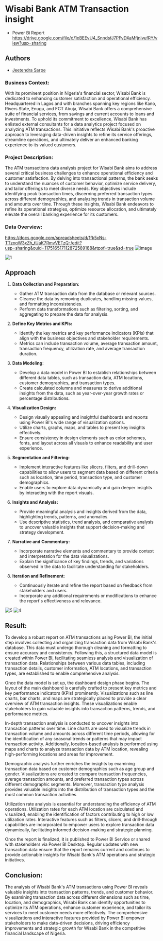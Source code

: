 
# Wisabi Bank ATM Transaction insight
 - Power Bi Report
https://drive.google.com/file/d/1oBEEvU4_SnndsfJ7PFvDXaMfjnlvufRY/view?usp=sharing



## Authors

- [Jeetendra Sarpe](https://github.com/jtndr26)


### Business Context:
With its prominent position in Nigeria's financial sector, Wisabi Bank is dedicated to enhancing customer satisfaction and operational efficiency. Headquartered in Lagos and with branches spanning key regions like Kano, Rivers State, Enugu, and FCT Abuja, Wisabi Bank offers a comprehensive suite of financial services, from savings and current accounts to loans and investments. To uphold its commitment to excellence, Wisabi Bank has enlisted external consultants for a data analytics project focused on analyzing ATM transactions. This initiative reflects Wisabi Bank's proactive approach to leveraging data-driven insights to refine its service offerings, streamline operations, and ultimately deliver an enhanced banking experience to its valued customers.

### Project Description:
The ATM transactions data analysis project for Wisabi Bank aims to address several critical business challenges to enhance operational efficiency and customer satisfaction. By delving into transactional patterns, the bank seeks to understand the nuances of customer behavior, optimize service delivery, and tailor offerings to meet diverse needs. Key objectives include identifying peak transaction times, discerning preferred transaction types across different demographics, and analyzing trends in transaction volume and amounts over time. Through these insights, Wisabi Bank endeavors to refine its operational strategies, optimize resource allocation, and ultimately elevate the overall banking experience for its customers.
### Data Overview:
https://docs.google.com/spreadsheets/d/1fk5xNs-TTzoqW3xZh_tUaK7RmvVETzQ-/edit?usp=sharing&ouid=117516517112872589188&rtpof=true&sd=true
![image](https://github.com/jtndr26/WisabiBank/assets/78334379/7fd26b21-fc46-44f2-bafd-99327b84169c)


![1](https://github.com/jtndr26/WisabiBank/assets/78334379/26b33afe-9158-4e95-a460-dd110a2e8232)


## Approach

1. **Data Collection and Preparation:**
   - Gather ATM transaction data from the database or relevant sources.
   - Cleanse the data by removing duplicates, handling missing values, and formatting inconsistencies.
   - Perform data transformations such as filtering, sorting, and aggregating to prepare the data for analysis.

2. **Define Key Metrics and KPIs:**
   - Identify the key metrics and key performance indicators (KPIs) that align with the business objectives and stakeholder requirements.
   - Metrics can include transaction volume, average transaction amount, transaction frequency, utilization rate, and average transaction duration.

3. **Data Modeling:**
   - Develop a data model in Power BI to establish relationships between different data tables, such as transaction data, ATM locations, customer demographics, and transaction types.
   - Create calculated columns and measures to derive additional insights from the data, such as year-over-year growth rates or percentage distributions.

4. **Visualization Design:**
   - Design visually appealing and insightful dashboards and reports using Power BI's wide range of visualization options.
   - Utilize charts, graphs, maps, and tables to present key insights effectively.
   - Ensure consistency in design elements such as color schemes, fonts, and layout across all visuals to enhance readability and user experience.

5. **Segmentation and Filtering:**
   - Implement interactive features like slicers, filters, and drill-down capabilities to allow users to segment data based on different criteria such as location, time period, transaction type, and customer demographics.
   - Enable users to explore data dynamically and gain deeper insights by interacting with the report visuals.

6. **Insights and Analysis:**
   - Provide meaningful analysis and insights derived from the data, highlighting trends, patterns, and anomalies.
   - Use descriptive statistics, trend analysis, and comparative analysis to uncover valuable insights that support decision-making and strategy development.

7. **Narrative and Commentary:**
   - Incorporate narrative elements and commentary to provide context and interpretation for the data visualizations.
   - Explain the significance of key findings, trends, and variations observed in the data to facilitate understanding for stakeholders.

8. **Iteration and Refinement:**
   - Continuously iterate and refine the report based on feedback from stakeholders and users.
   - Incorporate any additional requirements or modifications to enhance the report's effectiveness and relevance.

![5](https://github.com/jtndr26/WisabiBank/assets/78334379/573d7ca2-d87b-49a7-9a0d-19a09c9860a1)
![4](https://github.com/jtndr26/WisabiBank/assets/78334379/bde2c66a-8c18-4b1a-8141-8f1cf363cab1)



## **Result**: 

To develop a robust report on ATM transactions using Power BI, the initial step involves collecting and organizing transaction data from Wisabi Bank's database. This data must undergo thorough cleaning and formatting to ensure accuracy and consistency. Following this, a structured data model is created within Power BI, facilitating seamless analysis and visualization of transaction data. Relationships between various data tables, including transaction details, customer information, ATM locations, and transaction types, are established to enable comprehensive analysis.

Once the data model is set up, the dashboard design phase begins. The layout of the main dashboard is carefully crafted to present key metrics and key performance indicators (KPIs) prominently. Visualizations such as line charts, bar charts, and maps are strategically placed to provide a clear overview of ATM transaction insights. These visualizations enable stakeholders to gain valuable insights into transaction patterns, trends, and performance metrics.

In-depth transaction analysis is conducted to uncover insights into transaction patterns over time. Line charts are used to visualize trends in transaction volume and amounts across different time periods, allowing for the identification of any seasonal trends or patterns that may impact transaction activity. Additionally, location-based analysis is performed using maps and charts to analyze transaction data by ATM location, revealing high-performing locations and areas for improvement.

Demographic analysis further enriches the insights by examining transaction data based on customer demographics such as age group and gender. Visualizations are created to compare transaction frequencies, average transaction amounts, and preferred transaction types across different demographic segments. Moreover, transaction type analysis provides valuable insights into the distribution of transaction types and the most common transaction activities.

Utilization rate analysis is essential for understanding the efficiency of ATM operations. Utilization rates for each ATM location are calculated and visualized, enabling the identification of factors contributing to high or low utilization rates. Interactive features such as filters, slicers, and drill-through capabilities are incorporated to empower users to explore transaction data dynamically, facilitating informed decision-making and strategic planning.

Once the report is finalized, it is published to Power BI Service or shared with stakeholders via Power BI Desktop. Regular updates with new transaction data ensure that the report remains current and continues to provide actionable insights for Wisabi Bank's ATM operations and strategic initiatives.

## **Conclusion**:
The analysis of Wisabi Bank's ATM transactions using Power BI reveals valuable insights into transaction patterns, trends, and customer behavior. By examining transaction data across different dimensions such as time, location, and demographics, Wisabi Bank can identify opportunities to optimize its ATM operations, enhance customer experience, and tailor its services to meet customer needs more effectively. The comprehensive visualizations and interactive features provided by Power BI empower stakeholders to make data-driven decisions, driving efficiency improvements and strategic growth for Wisabi Bank in the competitive financial landscape of Nigeria.

